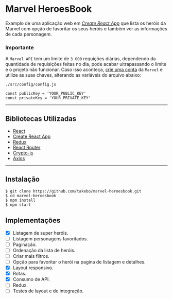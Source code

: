 # Marvel HeroesBook

Examplo de uma aplicação web em [_Create React App_](https://github.com/facebookincubator/create-react-app) que lista os heróis da Marvel com opção de favoritar os seus heróis e também ver as informações de cada personagem.

### **Importante**

A `Marvel API` tem um limite de `3.000` requições diárias, dependendo da quantidade de requisições feitas no dia, pode acabar ultrapassando o limite e o projeto não funcionar. Caso isso aconteça, [crie uma conta](https://developer.marvel.com/documentation/getting_started) da `Marvel` e utilize as suas chaves, alterando as variáveis do arquivo abaixo:

`./src/config/config.js`

```
const publicKey = 'YOUR_PUBLIC_KEY'
const privateKey = 'YOUR_PRIVATE_KEY'
```

---

## Bibliotecas Utilizadas

-   [React](https://github.com/facebook/react/)
-   [Create React App](https://github.com/facebook/create-react-app)
-   [Redux](http://redux.js.org/)
-   [React Router](https://reacttraining.com/react-router/)
-   [Crypto-js](https://github.com/brix/crypto-js)
-   [Axios](https://github.com/axios/axios)

---

## Instalação

```
$ git clone https://github.com/takebo/marvel-heroesbook.git
$ cd marvel-heroesbook
$ npm install
$ npm start
```

## Implementações

-   [x] Listagem de super heróis.
-   [ ] Listagem personagens favoritados.
-   [ ] Paginação.
-   [ ] Ordenação da lista de heróis.
-   [ ] Criar mais filtros.
-   [ ] Opção para favoritar o herói na pagina de listagem e detalhes.
-   [x] Layout responsivo.
-   [x] Rotas.
-   [x] Consumo de API.
-   [ ] Redux.
-   [ ] Testes de layout e de integração.
